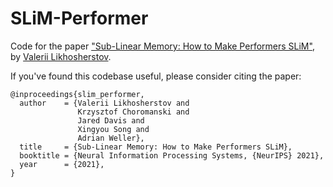 # SLiM-Performer

Code for the paper ["Sub-Linear Memory: How to Make Performers SLiM"](https://arxiv.org/abs/2012.11346), by [Valerii Likhosherstov](https://valerytyumen.github.io/).

If you've found this codebase useful, please consider citing the paper:

```
@inproceedings{slim_performer,
  author    = {Valerii Likhosherstov and
               Krzysztof Choromanski and
               Jared Davis and
               Xingyou Song and
               Adrian Weller},
  title     = {Sub-Linear Memory: How to Make Performers SLiM},
  booktitle = {Neural Information Processing Systems, {NeurIPS} 2021},
  year      = {2021},
}
```

